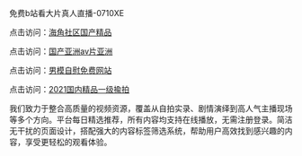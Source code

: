 免费b站看大片真人直播-0710XE

点击访问：<a href="https://heiliaoga6s9v.pages.dev">海角社区国产精品</a>

点击访问：<a href="https://heiliaoow5kzm.pages.dev">国产亚洲av片亚洲</a>

点击访问：<a href="https://heiliao2dmwwy.pages.dev">男模自慰免费网站</a>

点击访问：<a href="https://heiliaoll4qsx.pages.dev">2021国内精品一级揄拍</a>

我们致力于整合高质量的视频资源，覆盖从自拍实录、剧情演绎到高人气主播现场等多个方向。平台每日精选推荐，所有内容均支持在线播放，无需注册登录。简洁无干扰的页面设计，搭配强大的内容标签筛选系统，帮助用户高效找到感兴趣的内容，享受更轻松的观看体验。

<span style="display:none;">[Canonical link](https://github.com/rfv20250710/rfv1 ）</span>
